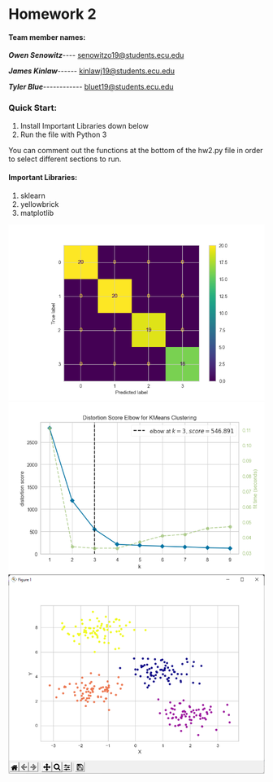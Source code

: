 # Homework 2

#### **Team member names:**

**_Owen Senowitz_**----
senowitzo19@students.ecu.edu

**_James Kinlaw_**------
kinlawj19@students.ecu.edu

**_Tyler Blue_**------------
bluet19@students.ecu.edu

### **Quick Start:**

1. Install Important Libraries down below
2. Run the file with Python 3

You can comment out the functions at the bottom of the hw2.py file in order to select different sections to run.

#### **Important Libraries:**

1. sklearn
2. yellowbrick
3. matplotlib

![](confusionMatrix.png)
![](elbow.png)
![](scatterPlot.png)
